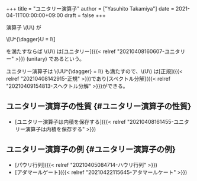 +++
title = "ユニタリー演算子"
author = ["Yasuhito Takamiya"]
date = 2021-04-11T00:00:00+09:00
draft = false
+++

演算子 \\(U\\) が

\\[U^{\dagger}U = I\\]

を満たすならば \\(U\\) は[ユニタリー]({{< relref "20210408160607-ユニタリー" >}}) (unitary) であるという。

ユニタリー演算子は \\(UU^{\dagger} = I\\) も満たすので、\\(U\\) は[正規]({{< relref "20210408142915-正規" >}})であり[スペクトル分解]({{< relref "20210409154813-スヘクトル分解" >}})ができる。


## ユニタリー演算子の性質 {#ユニタリー演算子の性質}

-   [ユニタリー演算子は内積を保存する]({{< relref "20210408161455-ユニタリー演算子は内積を保存する" >}})


## ユニタリー演算子の例 {#ユニタリー演算子の例}

-   [パウリ行列]({{< relref "20210405084714-ハウリ行列" >}})
-   [アダマールゲート]({{< relref "20210422115645-アタマールケート" >}})
